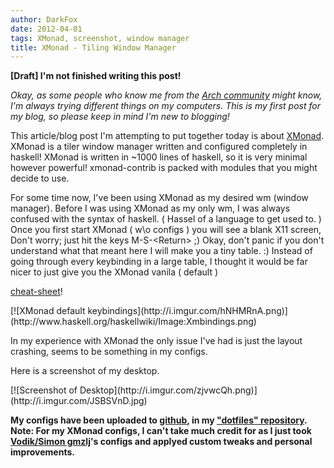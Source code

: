 ```yaml
---
author: DarkFox
date: 2012-04-01
tags: XMonad, screenshot, window manager
title: XMonad - Tiling Window Manager
---
```


**[Draft] I'm not finished writing this post!**

_Okay, as some people who know me from the [Arch community](http://archlinux.org/) might know, I'm always
trying different things on my computers. This is my first post for my blog, so please keep in mind I'm new
to blogging!_

 This article/blog post I'm attempting to put together today is about [XMonad](http://xmonad.org/). XMonad
 is a tiler window manager written and configured completely in haskell! XMonad is written in \~1000 lines
 of haskell, so it is very minimal however powerful! xmonad-contrib is packed with modules that you might
 decide to use.

 For some time now, I've been using XMonad as my desired wm (window manager). Before I was using XMonad as
 my only wm, I was always confused with the syntax of haskell. ( Hassel of a language to get used to.
 ) Once you first start XMonad ( w\\o configs ) you will see a blank X11 screen, Don't worry; just hit the
 keys M-S-\<Return\> ;) Okay, don't panic if you don't understand what that meant here I will make you
 a tiny table. :) Instead of going through every keybinding in a large table, I thought it would be far
 nicer to just give you the XMonad vanila ( default )

[cheat-sheet](http://www.haskell.org/haskellwiki/Image:Xmbindings.png)!

<div class="large">[![XMonad default
keybindings](http://i.imgur.com/hNHMRnA.png)](http://www.haskell.org/haskellwiki/Image:Xmbindings.png)</div>

 In my experience with XMonad the only issue I've had is just the layout crashing, seems to be something
 in my configs.

 Here is a screenshot of my desktop.

<div class="large">[![Screenshot of
Desktop](http://i.imgur.com/zjvwcQh.png)](http://i.imgur.com/JSBSVnD.jpg)</div>

 **My configs have been uploaded to [github](http://github.com/), in my ["dotfiles"
 repository](https://github.com/hh-darkfox/dotfiles).  Note: For my XMonad configs, I can't take much
 credit for as I just took [Vodik/Simon gmzlj](https://github.com/simongmzlj/dotfiles)'s configs and
 applyed custom tweaks and personal improvements.**
